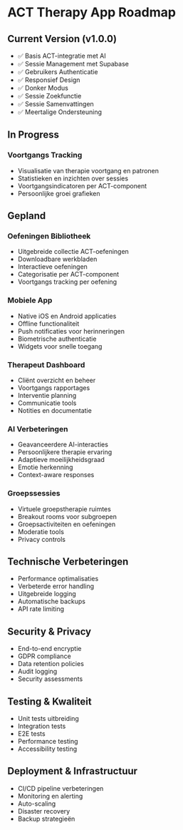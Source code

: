 # ACT Therapy App Roadmap

## Current Version (v1.0.0)
- ✅ Basis ACT-integratie met AI
- ✅ Sessie Management met Supabase
- ✅ Gebruikers Authenticatie
- ✅ Responsief Design
- ✅ Donker Modus
- ✅ Sessie Zoekfunctie
- ✅ Sessie Samenvattingen
- ✅ Meertalige Ondersteuning

## In Progress
### Voortgangs Tracking
- Visualisatie van therapie voortgang en patronen
- Statistieken en inzichten over sessies
- Voortgangsindicatoren per ACT-component
- Persoonlijke groei grafieken

## Gepland
### Oefeningen Bibliotheek
- Uitgebreide collectie ACT-oefeningen
- Downloadbare werkbladen
- Interactieve oefeningen
- Categorisatie per ACT-component
- Voortgangs tracking per oefening

### Mobiele App
- Native iOS en Android applicaties
- Offline functionaliteit
- Push notificaties voor herinneringen
- Biometrische authenticatie
- Widgets voor snelle toegang

### Therapeut Dashboard
- Cliënt overzicht en beheer
- Voortgangs rapportages
- Interventie planning
- Communicatie tools
- Notities en documentatie

### AI Verbeteringen
- Geavanceerdere AI-interacties
- Persoonlijkere therapie ervaring
- Adaptieve moeilijkheidsgraad
- Emotie herkenning
- Context-aware responses

### Groepssessies
- Virtuele groepstherapie ruimtes
- Breakout rooms voor subgroepen
- Groepsactiviteiten en oefeningen
- Moderatie tools
- Privacy controls

## Technische Verbeteringen
- Performance optimalisaties
- Verbeterde error handling
- Uitgebreide logging
- Automatische backups
- API rate limiting

## Security & Privacy
- End-to-end encryptie
- GDPR compliance
- Data retention policies
- Audit logging
- Security assessments

## Testing & Kwaliteit
- Unit tests uitbreiding
- Integration tests
- E2E tests
- Performance testing
- Accessibility testing

## Deployment & Infrastructuur
- CI/CD pipeline verbeteringen
- Monitoring en alerting
- Auto-scaling
- Disaster recovery
- Backup strategieën 
